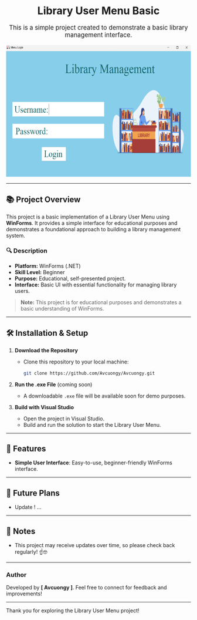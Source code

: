 <div align="center">
    <h1>Library User Menu Basic</h1>
    <p style="font-size:1.2em; font-weight:normal;">
        This is a simple project created to demonstrate a basic library management interface.
    </p>
    <img src="https://raw.githubusercontent.com/Avcuongy/Avcuongy/refs/heads/main/Pictures/Menu%20Library%20Management.png" alt="Library Management Interface" style="width: 650px; height: 360px;">
</div>

---

## 📚 Project Overview

This project is a basic implementation of a Library User Menu using **WinForms**. It provides a simple interface for educational purposes and demonstrates a foundational approach to building a library management system.

### 🔍 Description
- **Platform:** WinForms (.NET)
- **Skill Level:** Beginner
- **Purpose:** Educational, self-presented project.
- **Interface:** Basic UI with essential functionality for managing library users.

> **Note:** This project is for educational purposes and demonstrates a basic understanding of WinForms.

---

## 🛠️ Installation & Setup

1. **Download the Repository**
   - Clone this repository to your local machine:
     ```bash
     git clone https://github.com/Avcuongy/Avcuongy.git
     ```

2. **Run the .exe File** (coming soon)
   - A downloadable `.exe` file will be available soon for demo purposes.

3. **Build with Visual Studio**
   - Open the project in Visual Studio.
   - Build and run the solution to start the Library User Menu.

---

## 🚀 Features

- **Simple User Interface**: Easy-to-use, beginner-friendly WinForms interface.

---

## 📅 Future Plans

- Update ! ...

---

## 📌 Notes

- This project may receive updates over time, so please check back regularly! ☝️🤓

---

### Author
Developed by **[ Avcuongy ]**. Feel free to connect for feedback and improvements!

---

Thank you for exploring the Library User Menu project!
